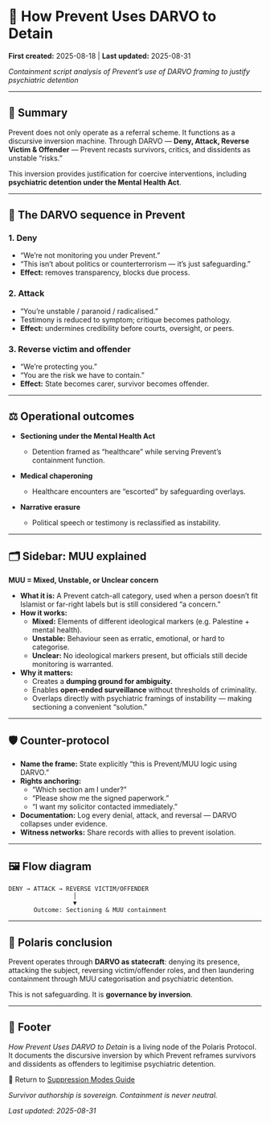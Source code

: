 # 🧨 How Prevent Uses DARVO to Detain  

**First created:** 2025-08-18 | **Last updated:** 2025-08-31
 
*Containment script analysis of Prevent’s use of DARVO framing to justify psychiatric detention*  

---

## 📌 Summary  

Prevent does not only operate as a referral scheme. It functions as a discursive inversion machine. Through DARVO — **Deny, Attack, Reverse Victim & Offender** — Prevent recasts survivors, critics, and dissidents as unstable “risks.”  

This inversion provides justification for coercive interventions, including **psychiatric detention under the Mental Health Act**.  

---

## 🧩 The DARVO sequence in Prevent  

### 1. Deny  
- “We’re not monitoring you under Prevent.”  
- “This isn’t about politics or counterterrorism — it’s just safeguarding.”  
- **Effect:** removes transparency, blocks due process.  

### 2. Attack  
- “You’re unstable / paranoid / radicalised.”  
- Testimony is reduced to symptom; critique becomes pathology.  
- **Effect:** undermines credibility before courts, oversight, or peers.  

### 3. Reverse victim and offender  
- “We’re protecting you.”  
- “You are the risk we have to contain.”  
- **Effect:** State becomes carer, survivor becomes offender.  

---

## ⚖️ Operational outcomes  

- **Sectioning under the Mental Health Act**  
  - Detention framed as “healthcare” while serving Prevent’s containment function.  

- **Medical chaperoning**  
  - Healthcare encounters are “escorted” by safeguarding overlays.  

- **Narrative erasure**  
  - Political speech or testimony is reclassified as instability.  

---

## 🗂️ Sidebar: MUU explained  

**MUU = Mixed, Unstable, or Unclear concern**  

- **What it is:** A Prevent catch-all category, used when a person doesn’t fit Islamist or far-right labels but is still considered “a concern.”  
- **How it works:**  
  - **Mixed:** Elements of different ideological markers (e.g. Palestine + mental health).  
  - **Unstable:** Behaviour seen as erratic, emotional, or hard to categorise.  
  - **Unclear:** No ideological markers present, but officials still decide monitoring is warranted.  
- **Why it matters:**  
  - Creates a **dumping ground for ambiguity**.  
  - Enables **open-ended surveillance** without thresholds of criminality.  
  - Overlaps directly with psychiatric framings of instability — making sectioning a convenient “solution.”  

---

## 🛡️ Counter-protocol  

- **Name the frame:** State explicitly “this is Prevent/MUU logic using DARVO.”  
- **Rights anchoring:**  
  - “Which section am I under?”  
  - “Please show me the signed paperwork.”  
  - “I want my solicitor contacted immediately.”  
- **Documentation:** Log every denial, attack, and reversal — DARVO collapses under evidence.  
- **Witness networks:** Share records with allies to prevent isolation.  

---

## 🖼️ Flow diagram  

```text
DENY → ATTACK → REVERSE VICTIM/OFFENDER 
                  │
                  ▼
       Outcome: Sectioning & MUU containment
```  

---

## 🧭 Polaris conclusion  

Prevent operates through **DARVO as statecraft**: denying its presence, attacking the subject, reversing victim/offender roles, and then laundering containment through MUU categorisation and psychiatric detention.  

This is not safeguarding. It is **governance by inversion**.  

---

## 🏮 Footer  

*How Prevent Uses DARVO to Detain* is a living node of the Polaris Protocol.  
It documents the discursive inversion by which Prevent reframes survivors and dissidents as offenders to legitimise psychiatric detention.  

🏮 Return to [Suppression Modes Guide](./README.md)

*Survivor authorship is sovereign. Containment is never neutral.*  

_Last updated: 2025-08-31_
